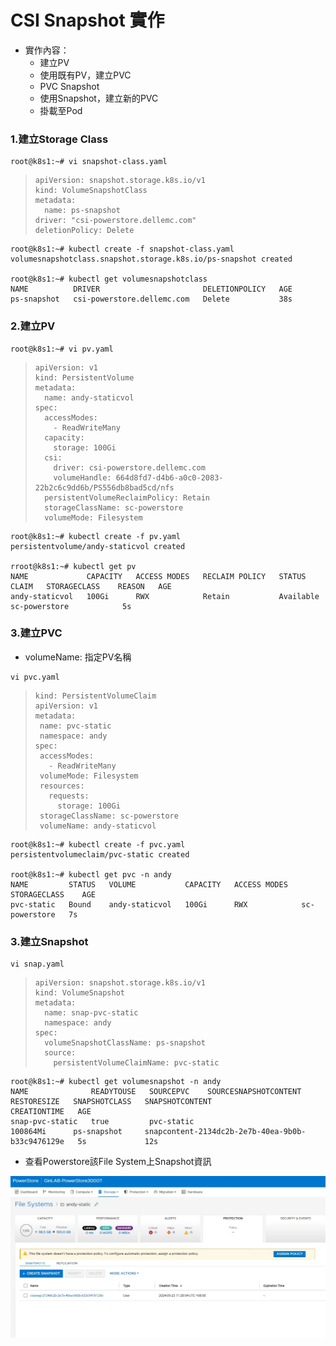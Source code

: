 # CSI Snapshot 實作

* 實作內容：
  * 建立PV
  * 使用既有PV，建立PVC
  * PVC Snapshot
  * 使用Snapshot，建立新的PVC
  * 掛載至Pod

### 1.建立Storage Class
```
root@k8s1:~# vi snapshot-class.yaml
```

> ```
> apiVersion: snapshot.storage.k8s.io/v1
> kind: VolumeSnapshotClass
> metadata:
>   name: ps-snapshot
> driver: "csi-powerstore.dellemc.com" 
> deletionPolicy: Delete
> ```

```
root@k8s1:~# kubectl create -f snapshot-class.yaml
volumesnapshotclass.snapshot.storage.k8s.io/ps-snapshot created

root@k8s1:~# kubectl get volumesnapshotclass
NAME          DRIVER                       DELETIONPOLICY   AGE
ps-snapshot   csi-powerstore.dellemc.com   Delete           38s
```

### 2.建立PV
```
root@k8s1:~# vi pv.yaml
```
> ```
> apiVersion: v1
> kind: PersistentVolume
> metadata:
>   name: andy-staticvol
> spec:
>   accessModes:
>     - ReadWriteMany
>   capacity:
>     storage: 100Gi
>   csi:
>     driver: csi-powerstore.dellemc.com
>     volumeHandle: 664d8fd7-d4b6-a0c0-2083-22b2c6c9dd6b/PS556db8bad5cd/nfs
>   persistentVolumeReclaimPolicy: Retain
>   storageClassName: sc-powerstore
>   volumeMode: Filesystem
> ```
```
root@k8s1:~# kubectl create -f pv.yaml
persistentvolume/andy-staticvol created

rroot@k8s1:~# kubectl get pv
NAME             CAPACITY   ACCESS MODES   RECLAIM POLICY   STATUS      CLAIM   STORAGECLASS    REASON   AGE
andy-staticvol   100Gi      RWX            Retain           Available           sc-powerstore            5s
```

### 3.建立PVC

* volumeName: 指定PV名稱
```
vi pvc.yaml
```
>```
>kind: PersistentVolumeClaim
>apiVersion: v1
>metadata:
>  name: pvc-static
>  namespace: andy
>spec:
>  accessModes:
>    - ReadWriteMany
>  volumeMode: Filesystem
>  resources:
>    requests:
>      storage: 100Gi
>  storageClassName: sc-powerstore
>  volumeName: andy-staticvol
>```

```
root@k8s1:~# kubectl create -f pvc.yaml
persistentvolumeclaim/pvc-static created

root@k8s1:~# kubectl get pvc -n andy
NAME         STATUS   VOLUME           CAPACITY   ACCESS MODES   STORAGECLASS    AGE
pvc-static   Bound    andy-staticvol   100Gi      RWX            sc-powerstore   7s
```

### 3.建立Snapshot
```
vi snap.yaml
```

>```
> apiVersion: snapshot.storage.k8s.io/v1 
> kind: VolumeSnapshot
> metadata:
>   name: snap-pvc-static
>   namespace: andy
> spec:
>   volumeSnapshotClassName: ps-snapshot
>   source:
>     persistentVolumeClaimName: pvc-static
>```

```
root@k8s1:~# kubectl get volumesnapshot -n andy
NAME              READYTOUSE   SOURCEPVC    SOURCESNAPSHOTCONTENT   RESTORESIZE   SNAPSHOTCLASS   SNAPSHOTCONTENT                                    CREATIONTIME   AGE
snap-pvc-static   true         pvc-static                           100864Mi      ps-snapshot     snapcontent-2134dc2b-2e7b-40ea-9b0b-b33c9476129e   5s             12s
```
* 查看Powerstore該File System上Snapshot資訊
  
![](https://github.com/Andy0583/Dell-CSI-for-Powerstore/blob/main/image/009.png?raw=true)
